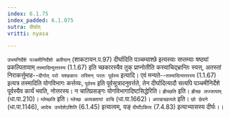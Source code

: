 ```yaml
---
index: 6.1.75
index_padded: 6.1.075
sutra: दीर्घात्
vritti: nyasa

---
```

`उभयनिर्देशे पञ्चमीनिर्देशो बलीयान्` (शाकटायन.प.97) दीर्घादिति पञ्चम्याश्छे इत्यस्याः सप्तम्याः षष्ठ्यां प्रकल्पितायाम् `तस्मादित्युत्तरस्य` (1.1.67) इति च्छकारस्यैव तुक् प्राप्नोतीति कस्याचिद्भ्रान्तिः स्यत्त्, अतस्तां निराकर्त्तुमाह--`दीर्गात् परो यश्छकारः तस्मिन् परतः पूर्वस्य` इत्यादि। एवं मन्यते--`तस्मादित्यत्तरस्य` (1.1.67) इत्यत्र तस्मादिति योगविभागः कर्त्तव्यः, `पूर्वस्य` इति पूर्वसूत्रादनुवर्त्तते, तेन दीर्घादित्यादौ सत्यपि पञ्चमीनिर्देशे पूर्वस्यैव कार्यं भवति, नोत्तरस्य। न चातिप्रसङ्गः योगविभागादिष्टसिद्धेरिति। `ह्रीच्छति` इति। `ह्रीच्छ लज्जायाम्` (धा.पा.210)। `म्लेच्छति` इति। `म्लेच्छ अव्यक्तायां वाचि` (धा.पा.1662)। `अपचाच्छायते` इति। `छो छेदने` (धा.पा.1146), `आदेच उपदेशेऽशिति` (6.1.45) इत्यात्वम्, यङ् `दीर्घोऽकितः` (7.4.83) इत्याभ्यासस्य दीर्घः।।